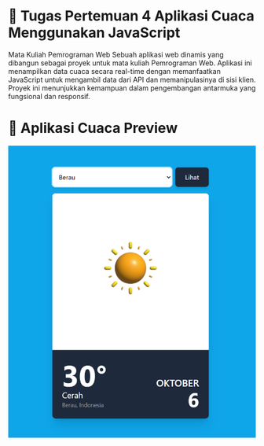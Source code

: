 # 📝 Tugas Pertemuan 4 Aplikasi Cuaca Menggunakan JavaScript

Mata Kuliah Pemrograman Web 
Sebuah aplikasi web dinamis yang dibangun sebagai proyek untuk mata kuliah Pemrograman Web. Aplikasi ini menampilkan data cuaca secara real-time dengan memanfaatkan JavaScript untuk mengambil data dari API dan memanipulasinya di sisi klien. Proyek ini menunjukkan kemampuan dalam pengembangan antarmuka yang fungsional dan responsif.


# 📝 Aplikasi Cuaca Preview
![Instagram Clone Screenshot](cuaca/images/preview.png)
